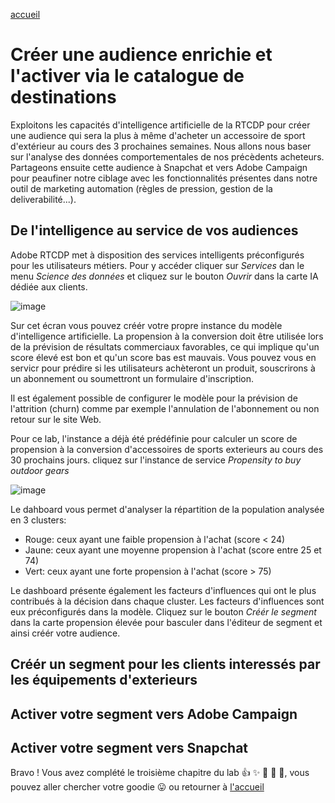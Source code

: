 [accueil](README.md)



Créer une audience enrichie et l'activer via le catalogue de destinations
=========================================================================

Exploitons les capacités d'intelligence artificielle de la RTCDP pour créer une audience qui sera la plus à même d'acheter un accessoire de sport d'extérieur au cours des 3 prochaines semaines. Nous allons nous baser sur l'analyse des données comportementales de nos précèdents acheteurs. 
Partageons ensuite cette audience à Snapchat et vers Adobe Campaign pour peaufiner notre ciblage avec les fonctionnalités présentes dans notre outil de marketing automation (règles de pression, gestion de la deliverabilité...).


## De l'intelligence au service de vos audiences
Adobe RTCDP met à disposition des services intelligents préconfigurés pour les utilisateurs métiers. Pour y accéder cliquer sur _Services_ dan le menu _Science des données_ et cliquez sur le bouton _Ouvrir_ dans la carte IA dédiée aux clients.


![image](https://user-images.githubusercontent.com/40355195/217492668-877411a8-c47e-45c6-bdb2-62c8a6aaa3ea.png)

Sur cet écran vous pouvez créér votre propre instance du modèle d'intelligence artificielle. 
La propension à la conversion doit être utilisée lors de la prévision de résultats commerciaux favorables, ce qui implique qu'un score élevé est bon et qu'un score bas est mauvais. Vous pouvez vous en servicr pour prédire si les utilisateurs achèteront un produit, souscrirons à un abonnement ou soumettront un formulaire d'inscription.

Il est également possible de configurer le modèle pour la prévision de l'attrition (churn) comme par exemple l'annulation de l'abonnement ou non retour sur le site Web. 

Pour ce lab, l'instance a déjà été prédéfinie pour calculer un score de propension à la conversion d'accessoires de sports exterieurs au cours des 30 prochains jours. cliquez sur l'instance de service _Propensity to buy outdoor gears_

![image](https://user-images.githubusercontent.com/40355195/217497970-15da535b-f9a2-4339-9985-6ee232b27e74.png)

Le dahboard vous permet d'analyser la répartition de la population analysée en 3 clusters: 
- Rouge: ceux ayant une faible propension à l'achat (score < 24)
- Jaune: ceux ayant une moyenne propension à l'achat (score entre 25 et 74)
- Vert: ceux ayant une forte propension à l'achat (score > 75)

Le dashboard présente également les facteurs d'influences qui ont le plus contribués à la décision dans chaque cluster. Les facteurs d'influences sont eux préconfigurés dans la modèle. 
Cliquez sur  le bouton _Créér le segment_ dans la carte propension élevée pour basculer dans l'éditeur de segment et ainsi créér votre audience. 



## Créér un segment pour les clients interessés par les équipements d'exterieurs


## Activer votre segment vers Adobe Campaign



## Activer votre segment vers Snapchat



Bravo ! Vous avez complété le troisième chapitre du lab :+1: :sparkles: :tada: :rocket: :metal:, vous pouvez aller chercher votre goodie 😛 ou retourner à [l'accueil](Readme.md)
